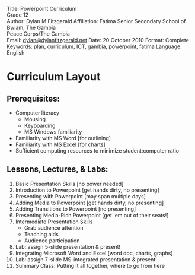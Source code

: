 Title: Powerpoint Curriculum  
       Grade 12  
Author: Dylan M Fitzgerald
Affiliation: Fatima Senior Secondary School of Bwiam, The Gambia  
             Peace Corps/The Gambia  
Email: dylan@dylanfitzgerald.net
Date: 20 October 2010
Format: Complete
Keywords: plan, curriculum, ICT, gambia, powerpoint, fatima
Language: English
		 

Curriculum Layout
=================

Prerequisites:
--------------

 * Computer literacy
   * Mousing
   * Keyboarding
   * MS Windows familiarity
 * Familiarity with MS Word [for outlining]
 * Familiarity with MS Excel [for charts]
 * Sufficient computing resources to minimize student:computer ratio

Lessons, Lectures, & Labs:
--------------------------

 1. Basic Presentation Skills [no power needed]
 2. Introduction to Powerpoint [get hands dirty, no presenting]
 3. Presenting with Powerpoint [may span multiple days]
 4. Adding Media to Powerpoint [get hands dirty, no presenting]
 5. Adding Transitions to Powerpoint [no presenting]
 6. Presenting Media-Rich Powerpoint [get 'em out of their seats!]
 7. Intermediate Presentation Skills
 	* Grab audience attention
 	* Teaching aids
 	* Audience participation
 8. Lab: assign 5-slide presentation & present!
 9. Integrating Microsoft Word and Excel [word doc, charts, graphs]
 10. Lab: assign 7-slide MS-integrated presentation & present!
 11. Summary Class: Putting it all together, where to go from here